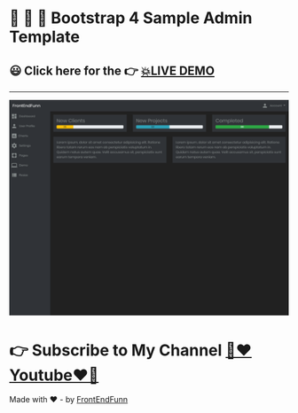 # 🙈 🙉 🙊 Bootstrap 4 Sample Admin Template

## 😃 Click here for the 👉 [💥LIVE DEMO](https://frontendfunn.github.io/bootstrap4-admin-dashboard/)

---

![Preview](./images/preview.png)

# 👉 Subscribe to My Channel [💙❤️Youtube❤️💙](https://www.youtube.com/channel/UCpOHt5d6GG-mvo-_pU06rhQ?sub_confirmation=1)

Made with ❤️ - by [FrontEndFunn](https://www.youtube.com/channel/UCpOHt5d6GG-mvo-_pU06rhQ?sub_confirmation=1)
